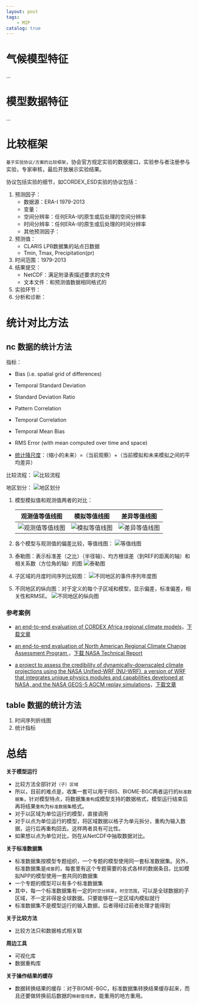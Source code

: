 ```yaml
---
layout: post
tags: 
    - MIP
catalog: true
---
```


# 气候模型特征
...

# 模型数据特征
...

# 比较框架
`基于实验协议/方案的比较框架`，协会官方规定实验的数据接口，实验参与者注册参与实验，专家审核，最后开放展示实验结果。

协议包括实验的细节，如CORDEX_ESD实验的协议包括：
1. 预测因子：
    - 数据源：ERA-I 1979-2013
    - 变量：
    - 空间分辨率：任何ERA-I的原生或后处理的空间分辨率
    - 时间分辨率：任何ERA-I的原生或后处理的时间分辨率
    - 其他预测因子：
2. 预测值：
    - CLARIS LPB数据集的站点日数据
    - Tmin, Tmax, Precipitation(pr)
3. 时间范围：1979-2013
4. 结果提交：
    - NetCDF：满足附录表描述要求的文件
    - 文本文件：和预测值数据相同格式的
5. 实验环节：
6. 分析和诊断：

# 统计对比方法
## nc 数据的统计方法
指标：
- Bias  (i.e. spatial grid of differences)
- Temporal Standard Deviation
- Standard Deviation Ratio
- Pattern Correlation
- Temporal Correlation
- Temporal Mean Bias
- RMS Error (with mean computed over time and space)

- [统计降尺度](https://rcmes.jpl.nasa.gov/content/statistical-downscaling)：（缩小的未来）=（当前观察）+（当前模拟和未来模拟之间的平均差异）

比较流程：
![比较流程](/img/in-post/cmip/rcmes_outline_mar2016.png)

地区划分：
![地区划分](/img/in-post/cmip/RCMES_map_subregion.png)

1. 模型模拟值和观测值两者的对比：
   
    |观测值等值线图|模拟等值线图|差异等值线图|
    |-|-|-|
    |![观测值等值线图](/img/in-post/cmip/Obs_contour_May2016.png)|![模拟等值线图](/img/in-post/cmip/Model_contour_May2016.png)|![差异等值线图](/img/in-post/cmip/CLI_Bias_contour.png)|

2. 各个模型与观测值的偏差比较，等值线图：
    ![等值线图](/img/in-post/cmip/RCMES_cordex_AF_prec_annual_mean_bias_to_cru1.png)

3. 泰勒图：表示标准差（之比）（半径轴）、均方根误差（到REF的距离的轴）和相关系数（方位角的轴）的图
    ![泰勒图](/img/in-post/cmip/RCMES_cordex_AF_prec_annual_mean_taylor_diagram_to_cru.png)

4. 子区域的月度时间序列比较图：
    ![不同地区的事件序列年度图](/img/in-post/cmip/RCMES_cordex_AF_prec_subregion_annual_cycle_time_series1copy.png)

5. 不同地区的纵向图：对于定义的每个子区域和模型，显示偏差，标准偏差，相关性和RMSE。
    ![不同地区的纵向图](/img/in-post/cmip/cf_results.png)

### 参考案例
- [an end-to-end evaluation of CORDEX Africa regional climate models](https://rcmes.jpl.nasa.gov/content/configuration-files-kim-et-al-2013a)，[下载文章](https://link.springer.com/article/10.1007/s00382-013-1751-7)

- [an end-to-end evaluation of North American Regional Climate Change Assessment Program ](https://rcmes.jpl.nasa.gov/content/configuration-files-NARCCAP)，[下载 NASA Technical Report]()

- [a project to assess the credibility of dynamically-downscaled climate projections using the NASA Unified-WRF (NU-WRF), a version of WRF that integrates unique physics modules and capabilities developed at NASA, and the NASA GEOS-5 AGCM replay simulations](https://rcmes.jpl.nasa.gov/content/nasa-dynamic-downscaling-project-part-i)，[下载文章](https://trs.jpl.nasa.gov/bitstream/handle/2014/45705/17-0785.pdf?sequence=1&isAllowed=y)

## table 数据的统计方法
1. 时间序列折线图
2. 统计指标


# 总结
**关于模型运行**
- 比较方法全部针对`（子）区域`
- 所以，目前的难点是，收集一套可以用于IBIS、BIOME-BGC两者运行的`标准数据集`，针对模型特点，将数据集`重构`成模型支持的数据格式，模型运行结束后再将结果`重构`为`标准数据集`格式。
- 对于以区域为单位运行的模型，直接调用
- 对于以点为单位运行的模型，将区域数据以格子为单元拆分，重构为输入数据，运行后再重构回去。这样两者具有可比性。
- 如果想以点为单位对比，则在从NetCDF中抽取数据对比。

**关于标准数据集**
- 标准数据集按模型专题组织，一个专题的模型使用同一套标准数据集。另外，标准数据集是`成套`的，每套里有这个专题需要的各式各样的数据条目。比如模拟NPP的模型使用一套共同的数据集
- 一个专题的模型可以有多个标准数据集
- 其中，每一个标准数据集有一定的`时空分辨率`，`时空范围`，可以是全球数据的子区域，不一定非得是全球数据。只要能够在一定区域内模拟就行
- 标准数据集不是模型运行的输入数据，后者得经过前者处理才能得到

**关于比较方法**
- 比较方法只和数据格式相关联

**周边工具**
- 可视化库
- 数据重构库

**关于操作结果的缓存**
- 数据转换结果的缓存：对于BIOME-BGC，标准数据集转换结果缓存起来，而且还要做转换前后数据的`映射查找表`，能重用的地方重用。

